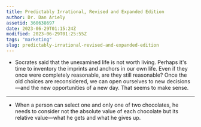 ```yaml
---
title: Predictably Irrational, Revised and Expanded Edition
author: Dr. Dan Ariely
assetid: 360638697
date: 2023-06-29T01:15:24Z
modified: 2023-06-29T01:25:55Z
tags: "marketing"
slug: predictably-irrational-revised-and-expanded-edition
---
```


*  Socrates said that the unexamined life is not worth living. Perhaps it's time to inventory the imprints and anchors in our own life. Even if they once were completely reasonable, are they still reasonable? Once the old choices are reconsidered, we can open ourselves to new decisions—and the new opportunities of a new day. That seems to make sense.

---

*  When a person can select one and only one of two chocolates, he needs to consider not the absolute value of each chocolate but its relative value—what he gets and what he gives up.


